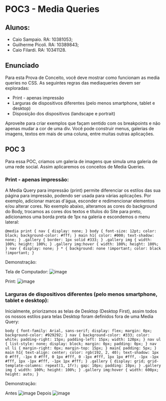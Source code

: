 # POC3 - Media Queries

## Alunos:

* Caio Sampaio. RA: 10381053;
* Guilherme Picoli. RA: 10389843;
* Caio Filardi. RA: 10341128.

## Enunciado

Para esta Prova de Conceito, você deve mostrar como funcionam as media queries no CSS. As seguintes regras das mediaqueries devem ser exploradas:

* Print - apenas impressão
* Larguras de dispositivos diferentes (pelo menos smartphone, tablet e desktop)
* Disposição dos dispositivos (landscape e portrait)

Aproveite para criar exemplos que façam sentido com os breakpoints e não apenas mudar a cor de uma div. Você pode construir menus, galerias de imagens, textos em mais de uma coluna, entre muitas outras aplicações.

## POC 3

Para essa POC, criamos um galeria de imagens que simula uma galeria de uma rede social. Assim aplicaremos os conceitos de Media Queries.

### **Print - apenas impressão**:

A Media Query para impressão (print) permite diferenciar os estilos das sua página para impressão, podendo ser usada para várias aplicações. Por exemplo, adicionar marcas d'água, esconder e redimencionar elementos e/ou alterar cores. No exemplo abaixo, alteramos as cores do background do Body, trocamos as cores dos textos e títulos do Site para preto, adicionamos uma borda preta de 1px na galeria e escondemos o menu lateral:

`@media print {
    nav {
        display: none;
    }
    body {
        font-size: 12pt;
        color: black;
        background-color: #fff;
    }
    main h1{
        color: #000;
        text-shadow: none;
    }
    .gallery {
        border: 1px solid #333;
    }
    .gallery img {
        width: 100%;
        height: 100%;
    }
    .gallery img:hover {
        width: 100%;
        height: 100%;
    }
    nav {
        display: none;
    }
    * {
        background: none !important;
        color: black !important;
    }`

Demonstração:

Tela de Computador:
![image](https://github.com/user-attachments/assets/362178d3-b5bb-402c-b610-eccb94c389aa)

Print:
![image](https://github.com/user-attachments/assets/1ad92ba3-bb76-4806-aee9-41233b195c33)



### Larguras de dispositivos diferentes (pelo menos smartphone, tablet e desktop):  

Inicialmente, priorizamos as telas de Desktop (Desktop First), assim todos os nossos estilos para telas Desktop foram definidos fora de uma Media Query:

`body {
    font-family: Arial, sans-serif;
    display: flex;
    margin: 0px;
    background-color: #929292;
}
nav {
    background-color: #333;
    color: white;
    padding-right: 15px;
    padding-left: 15px;
    width: 120px;
}
nav ul {
    list-style: none;
    display: block;
    margin: 0px;
    padding: 0px;
}
nav ul li {
    margin-right: 0px;
    margin-top: 15px;
}
main{
    padding: 5px;
}
main h1{
    text-align: center;
    color: rgb(192, 2, 40);
    text-shadow: 1px 0 #fff, -1px 0 #fff, 0 1px #fff, 0 -1px #fff,
             1px 1px #fff, -1px -1px #fff, 1px -1px #fff, -1px 1px #fff;
}
.gallery {
    display: grid;
    grid-template-columns: repeat(1, 1fr);
    gap: 10px;
    padding: 10px;
}
.gallery img {
    width: 100%;
    height: 100%;
}
.gallery img:hover {
    width: 600px;
    height: auto;
}`

Demonstração:

Antes
![image](https://github.com/user-attachments/assets/7dfc15e2-fade-4903-b25a-723336e35b8d)
Depois
![image](https://github.com/user-attachments/assets/903675f9-7d1b-41a0-8a92-5a48a2434f80)

